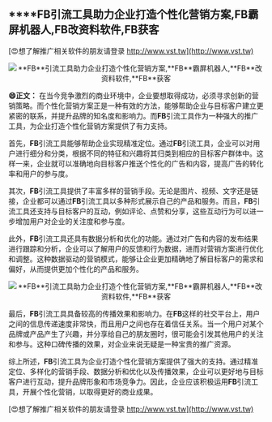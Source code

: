 ## ****FB**引流工具助力企业打造个性化营销方案,**FB**霸屏机器人,**FB**改资料软件,**FB**获客**

[😍想了解推广相关软件的朋友请登录 http://www.vst.tw](http://www.vst.tw)

 <center><img src="https://vst.tw/MP4/tuiguang/png/6.png" alt="**FB**引流工具助力企业打造个性化营销方案,**FB**霸屏机器人,**FB**改资料软件,**FB**获客"></center>

**😄正文：**
在当今竞争激烈的商业环境中，企业要想取得成功，必须寻求创新的营销策略。而个性化营销方案正是一种有效的方法，能够帮助企业与目标客户建立更紧密的联系，并提升品牌的知名度和影响力。而**FB**引流工具作为一种强大的推广工具，为企业打造个性化营销方案提供了有力支持。

首先，**FB**引流工具能够帮助企业实现精准定位。通过**FB**引流工具，企业可以对用户进行细分和分类，根据不同的特征和兴趣将其归类到相应的目标客户群体中。这样一来，企业就可以准确地向目标客户推送个性化的广告和内容，提高广告的转化率和用户的参与度。

其次，**FB**引流工具提供了丰富多样的营销手段。无论是图片、视频、文字还是链接，企业都可以通过**FB**引流工具以多种形式展示自己的产品和服务。而且，**FB**引流工具还支持与目标客户的互动，例如评论、点赞和分享，这些互动行为可以进一步增加用户对企业的关注度和参与度。

此外，**FB**引流工具还具有数据分析和优化的功能。通过对广告和内容的发布结果进行跟踪和分析，企业可以了解用户的反馈和行为数据，进而对营销方案进行优化和调整。这种数据驱动的营销模式，能够让企业更加精确地了解目标客户的需求和偏好，从而提供更加个性化的产品和服务。

 <center><img src="https://vst.tw/MP4/tuiguang/png/5.png" alt="**FB**引流工具助力企业打造个性化营销方案,**FB**霸屏机器人,**FB**改资料软件,**FB**获客"></center>

最后，**FB**引流工具具备较高的传播效果和影响力。在**FB**这样的社交平台上，用户之间的信息传递速度非常快，而且用户之间也存在着信任关系。当一个用户对某个品牌或产品产生了兴趣，并分享给自己的朋友圈时，很可能会引发其他用户的关注和参与。这种口碑传播的效果，对企业来说无疑是一种宝贵的推广资源。

综上所述，**FB**引流工具为企业打造个性化营销方案提供了强大的支持。通过精准定位、多样化的营销手段、数据分析和优化以及传播效果，企业可以更好地与目标客户进行互动，提升品牌形象和市场竞争力。因此，企业应该积极运用**FB**引流工具，开展个性化营销，以取得更好的商业成果。

[😍想了解推广相关软件的朋友请登录 http://www.vst.tw](http://www.vst.tw)



